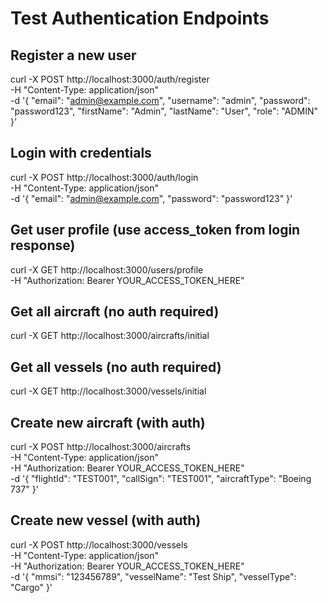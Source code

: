 # Test Authentication Endpoints

## Register a new user

curl -X POST http://localhost:3000/auth/register \
 -H "Content-Type: application/json" \
 -d '{
"email": "admin@example.com",
"username": "admin",
"password": "password123",
"firstName": "Admin",
"lastName": "User",
"role": "ADMIN"
}'

## Login with credentials

curl -X POST http://localhost:3000/auth/login \
 -H "Content-Type: application/json" \
 -d '{
"email": "admin@example.com",
"password": "password123"
}'

## Get user profile (use access_token from login response)

curl -X GET http://localhost:3000/users/profile \
 -H "Authorization: Bearer YOUR_ACCESS_TOKEN_HERE"

## Get all aircraft (no auth required)

curl -X GET http://localhost:3000/aircrafts/initial

## Get all vessels (no auth required)

curl -X GET http://localhost:3000/vessels/initial

## Create new aircraft (with auth)

curl -X POST http://localhost:3000/aircrafts \
 -H "Content-Type: application/json" \
 -H "Authorization: Bearer YOUR_ACCESS_TOKEN_HERE" \
 -d '{
"flightId": "TEST001",
"callSign": "TEST001",
"aircraftType": "Boeing 737"
}'

## Create new vessel (with auth)

curl -X POST http://localhost:3000/vessels \
 -H "Content-Type: application/json" \
 -H "Authorization: Bearer YOUR_ACCESS_TOKEN_HERE" \
 -d '{
"mmsi": "123456789",
"vesselName": "Test Ship",
"vesselType": "Cargo"
}'
